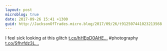 ```yaml
---
layout: post
microblog: true
date: 2017-09-26 15:41 +1300
guid: http://JacksonOfTrades.micro.blog/2017/09/26/t912507441023213568.html
---
```

I feel sick looking at this glitch [t.co/hHEpD0AHE...](https://t.co/hHEpD0AHED) #photography [t.co/Sfhrfdz3L...](https://t.co/Sfhrfdz3Lt)
